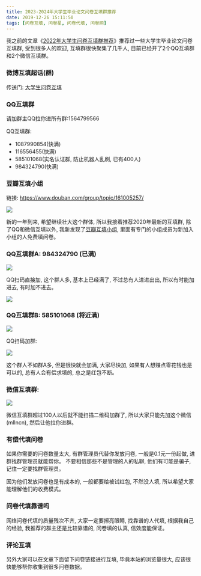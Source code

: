 ```yaml
---
title: 2023-2024年大学生毕业论文问卷互填群推荐
date: 2019-12-26 15:11:50
tags: [问卷互填, 问卷星, 问卷代填, 问卷网]
---
```


我之前的文章《[2022年大学生问卷互填群推荐](/2019/05/09/2019年大学生问卷互填群推荐/)》推荐过一些大学生毕业论文问卷互填群, 
受到很多人的欢迎, 互填群很快聚集了几千人, 
目前已经开了2个QQ互填群和2个微信互填群。

<!-- more -->

### 微博互填超话(群)

传送门: <a href="https://weibo.com/p/100808b9ea596e259045809c582c629044d113/super_index">大学生问卷互填</a>


### QQ互填群

请加群主QQ拉你进所有群:1564799566

QQ互填群: 
- 1087990854(快满)
- 116556455(快满)
- 585101068(实名认证群, 防止机器人乱刷, 已有400人)
- 984324790(快满)

### 豆瓣互填小组

链接:  https://www.douban.com/group/topic/161005257/

<a href="https://www.douban.com/group/topic/161005257/">
<img src="问卷互填豆瓣小组.png" class="img-thumbnail">
</a>

新的一年到来, 希望继续壮大这个群体, 所以我接着推荐2020年最新的互填群, 除了QQ和微信互填以外, 
我新发现了[豆瓣互填小组](https://www.douban.com/group/topic/161005257/), 
里面有专门的小组成员为新加入小组的人免费填问卷。

### QQ互填群A: 984324790 (已满)

<img src="问卷互填qq群1.png" class="img-thumbnail">

QQ扫码直接加, 这个群人多, 基本上已经满了, 不过总有人进进出出, 所以有时能加进去, 有时加不进去。

<img src="https://jupyter.cn/images/%E9%97%AE%E5%8D%B7%E4%BA%92%E5%A1%AB%E7%BE%A4%E4%BA%8C%E7%BB%B4%E7%A0%81.png" class="img-thumbnail">

### QQ互填群B: 585101068 (将近满)

<img src="问卷互填qq群2.png" class="img-thumbnail">

QQ扫码加群:

<img src="https://jupyter.cn/images/%E9%97%AE%E5%8D%B7%E4%BA%92%E5%A1%AB%E5%BE%AE%E4%BF%A1%E7%BE%A4%E4%BA%8C%E7%BB%B4%E7%A0%81.jpg" class="img-thumbnail">

这个群人不如群A多, 但是很快就会加满, 大家尽快加, 如果有人想赚点零花钱也是可以的, 
总有人会有偿求填的, 总之是红包不断。

### 微信互填群:

<img src="微信互填群.png" class="img-thumbnail">

微信互填群超过100人以后就不能扫描二维码加群了, 所以大家只能先加这个微信(mllncn), 
然后让他拉你进群。

### 有偿代填问卷

如果你需要的问卷数量太大, 有群管理员代替你发放问卷, 一般是0.1元一份起做, 进群找群管理员就能帮你。
不要相信那些不是管理的人的私聊, 他们有可能是骗子, 记住一定要找群管理员。

因为他们发放问卷也是有成本的, 一般都要给被试红包, 不然没人填, 所以希望大家能理解他们的收费模式。


### 问卷代填靠谱吗

网络问卷代填的质量残次不齐, 大家一定要擦亮眼睛, 找靠谱的人代填, 根据我自己的经验, 我推荐的群主还是比较靠谱的, 
问卷填的认真, 信效度能保证。

### 评论互填

另外大家可以在文章下面留下问卷链接进行互填, 毕竟本站的浏览量很大, 应该很快能够帮你收集到很多问卷数据。


